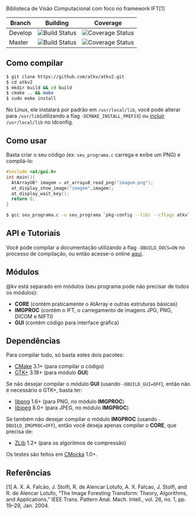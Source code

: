 Biblioteca de Visão Computacional com foco no framework IFT[1]

| Branch  | Building | Coverage |
| ------------- | ------------- | ------------- |
| Develop  | ![Build Status](https://travis-ci.org/atkv/atkv2.svg?branch=develop) | ![Coverage Status](https://coveralls.io/repos/github/atkv/atkv2/badge.svg?branch=develop) |
| Master  | ![Build Status](https://travis-ci.org/atkv/atkv2.svg?branch=master) | ![Coverage Status](https://coveralls.io/repos/github/atkv/atkv2/badge.svg?branch=master) |

## Como compilar

~~~~bash
$ git clone https://github.com/atkv/atkv2.git
$ cd atkv2
$ mkdir build && cd build
$ cmake .. && make
$ sudo make install
~~~~

No Linux, ele instalará por padrão em `/usr/local/lib`, você pode alterar para `/usr/lib`(utilizando a flag `-DCMAKE_INSTALL_PREFIX`) ou [incluir](http://stackoverflow.com/questions/17889799/libraries-in-usr-local-lib-not-found) `/usr/local/lib` no ldconfig.

## Como usar

Basta criar o seu código (ex: `seu_programa.c` carrega e exibe um PNG) e compilá-lo:
~~~c
#include <at/gui.h>
int main(){
  AtArrayU8* imagem = at_arrayu8_read_png("imagem.png");
  at_display_show_image("imagem",imagem);
  at_display_wait_key();
  return 0;
}
~~~

~~~bash
$ gcc seu_programa.c -o seu_programa `pkg-config --libs --cflags atkv`
~~~

## API e Tutoriais

Você pode compilar a documentação utilizando a flag `-DBUILD_DOCS=ON` no processo de compilação, ou então acesse-o online [aqui](http://atkv.github.io/docs).

## Módulos

\@kv está separado em módulos (seu programa pode não precisar de todos os módulos):

- **CORE** (contém praticamente o AtArray e outras estruturas básicas)
- **IMGPROC** (contém o IFT, o carregamento de imagens JPG, PNG, DICOM e NIFTI)
- **GUI** (contém código para interface gráfica)

## Dependências

Para compilar tudo, só basta estes dois pacotes:

- [CMake](https://cmake.org/) 3.1+ (para compilar o código)
- [GTK+](http://www.gtk.org/) 3.18+ (para módulo **GUI**)

Se não desejar compilar o módulo **GUI** (usando `-DBUILD_GUI=OFF`), então não é necessário o GTK+, basta ter:

- [libpng](http://www.libpng.org/pub/png/libpng.html) 1.6+ (para PNG, no módulo **IMGPROC**)
- [libjpeg](http://libjpeg.sourceforge.net/) 8.0+ (para JPEG, no módulo **IMGPROC**)

Se também não desejar compilar o módulo **IMGPROC** (usando `-DBUILD_IMGPROC=OFF`), então você deseja apenas compilar o **CORE**, que precisa de:

- [ZLib](http://www.zlib.net/) 1.2+ (para os algoritmos de compressão)

Os testes são feitos em [CMocka](https://cmocka.org/) 1.0+.

## Referências

[1] A. X. A. Falcão, J. Stolfi, R. de Alencar Lotufo, A. X. Falcao, J. Stolfi, and R. de Alencar Lotufo, “The Image Foresting Transform: Theory, Algorithms, and Applications,” IEEE Trans. Pattern Anal. Mach. Intell., vol. 26, no. 1, pp. 19–29, Jan. 2004. 


